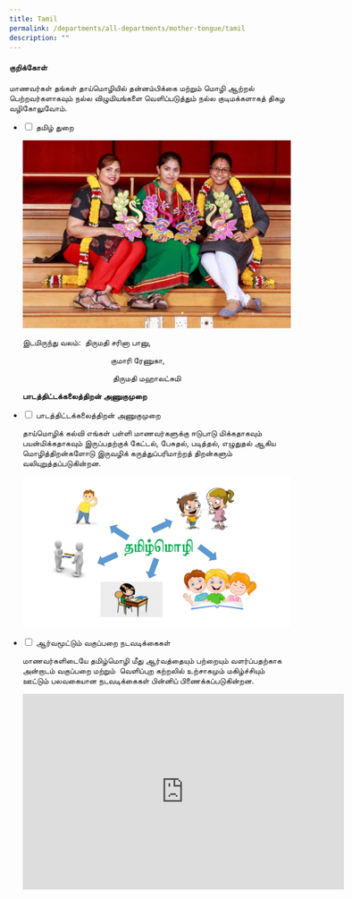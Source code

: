 ```yaml
---
title: Tamil
permalink: /departments/all-departments/mother-tongue/tamil
description: ""
---
```



#### குறிக்கோள்

மாணவர்கள் தங்கள் தாய்மொழியில் தன்னம்பிக்கை மற்றும் மொழி ஆற்றல் பெற்றவர்களாகவும் நல்ல விழுமியங்களை வெளிப்படுத்தும் நல்ல குடிமக்களாகத் திகழ வழிகோலுவோம்.

<ul class="jekyllcodex_accordion">
  <li>
    <input id="accordion1" type="checkbox">
    <label for="accordion1">தமிழ் துறை</label>
    <div>
      <p><img alt="" src="/images/tamil1.jpg"></p>
<p>இடமிருந்து வலம்:&nbsp; திருமதி சரினா பானு,</p>
<p>&nbsp;&nbsp; &nbsp;&nbsp;&nbsp; &nbsp;&nbsp;&nbsp; &nbsp;&nbsp;&nbsp; &nbsp;&nbsp;&nbsp; &nbsp;&nbsp;&nbsp; &nbsp;&nbsp;&nbsp; &nbsp;&nbsp;&nbsp; &nbsp;&nbsp;&nbsp; &nbsp;&nbsp;&nbsp; &nbsp;குமாரி ரேணுகா,</p>
<p>&nbsp;&nbsp; &nbsp;&nbsp;&nbsp; &nbsp;&nbsp;&nbsp; &nbsp;&nbsp;&nbsp; &nbsp;&nbsp;&nbsp; &nbsp;&nbsp;&nbsp; &nbsp;&nbsp;&nbsp; &nbsp;&nbsp;&nbsp; &nbsp;&nbsp;&nbsp; &nbsp;&nbsp;&nbsp; &nbsp;&nbsp;திருமதி மஹாலட்சுமி</p>
<p><strong>பாடத்திட்டக்கலைத்திறன் அணுகுமுறை</strong></p>
    </div>
	</li>
	<li>
    <input id="accordion2" type="checkbox">
    <label for="accordion2">பாடத்திட்டக்கலைத்திறன் அணுகுமுறை</label>
    <div>
      <p>தாய்மொழிக் கல்வி எங்கள் பள்ளி மாணவர்களுக்கு ஈடுபாடு மிக்கதாகவும் பயன்மிக்கதாகவும் இருப்பதற்குக் கேட்டல், பேசுதல், படித்தல், எழுதுதல் ஆகிய மொழித்திறன்களோடு இருவழிக் கருத்துப்பரிமாற்றத் திறன்களும் வலியுறுத்தப்படுகின்றன.</p>
<p><img alt="" src="/images/tamil02.jpg"></p>
    </div>
	</li> 
	<li>
    <input id="accordion3" type="checkbox">
    <label for="accordion3">ஆர்வமூட்டும் வகுப்பறை நடவடிக்கைகள்</label>
    <div>
      <p>மாணவர்களிடையே தமிழ்மொழி மீது ஆர்வத்தையும் பற்றையும் வளர்ப்பதற்காக அன்றாடம் வகுப்பறை மற்றும்&nbsp; வெளிப்புற கற்றலில் உற்சாகமும் மகிழ்ச்சியும் ஊட்டும் பலவகையான நடவடிக்கைகள் பின்னிப் பிணைக்கப்படுகின்றன.</p>
<iframe allowfullscreen="true" height="350" width="575" frameborder="0" src="https://docs.google.com/presentation/d/e/2PACX-1vThHNlg1rCOinEtx9ny0sM4KQRALNwDvsLQ74pj1_xCZ1JkEe34xVol5pXBiuMU5hp4CRDvjNODK3ct/embed?start=false&amp;loop=false&amp;delayms=10000"></iframe>
    </div>
	</li> 
</ul>